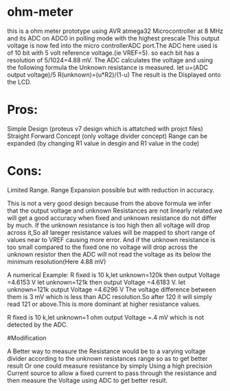 # ohm-meter
this is a ohm meter prototype using AVR atmega32 Microcontroller at 8 MHz and its ADC on ADC0 in polling mode with the highest prescale 
This output voltage is now fed into the micro controllerADC port.The ADC here used is of 10 bit with 5 volt reference voltage.(ie VREF=5).
so each bit has a resolution of 5/1024=4.88 mV.
The ADC  calculates the voltage and using the following formula the Unknown resistance is measured.
let u=(ADC output voltage)/5
R(unknown)=(u*R2)/(1-u)
The result is the Displayed onto the LCD.

# Pros:
Simple Design (proteus v7 design which is attatched with projct files)
Straight Forward Concept (only voltage divider concept)
Range can be expanded (by changing R1 value in desgin and R1 value in the code)

# Cons:
Limited Range.
Range Expansion possible but with reduction in accuracy.

This is not a very good design because from the above formula we infer that the output voltage
and unknown Resistances are not linearly related.we will get a good accuracy when fixed and 
unknown resistance do not differ by much.
If the unknown resistance is too high then all voltage will drop across it,So all lareger 
resistance values will be mapped to short range of values near to VREF causing more error.
And if the unknown resistance is too small compared to the fixed one no voltage will drop
across the unknown resistor then the ADC will not read the voltage as its below the minimum 
resolution(Here 4.88 mV)

A numerical Example:
R fixed is 10 k,let unknown=120k
then output Voltage =4.6153 V
let unknown=121k
then output Voltage =4.6183 V.
let unknown=121k
output Voltage =4.6296 V
The voltage difference between them is 3 mV which is less than ADC resolution.So after 120 it will simply read 121 or above.This is more dominant at higher
resistance values.

R fixed is 10 k,let unknown=1 ohm
output Voltage =.4 mV
which is not detected by the ADC.

#Modification

A Better way to measure the Resistance would be to a varying voltage divider according to the unknown
resistances range so as to get better result Or one could measure resistance by simply Using a high 
precision Current source to allow a fixed current to pass through the resistance and then measure the 
Voltage using ADC to get better result.
